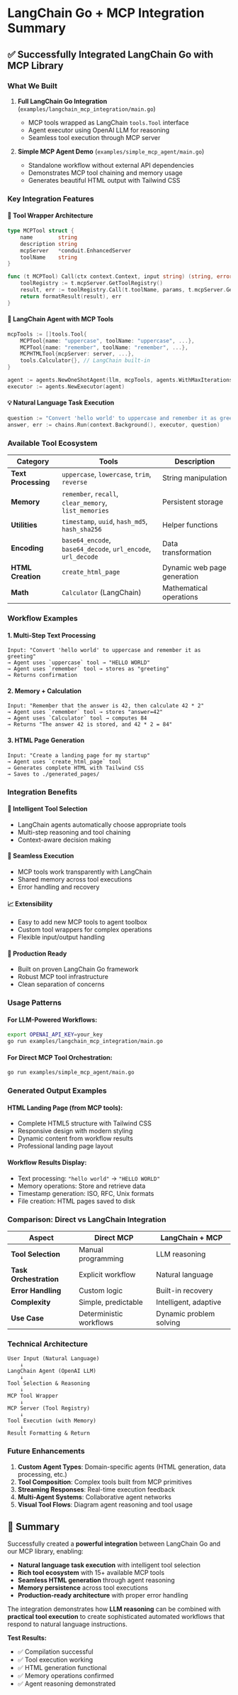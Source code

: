 # LangChain Go + MCP Integration Summary

## ✅ **Successfully Integrated LangChain Go with MCP Library**

### **What We Built**

1. **Full LangChain Go Integration** (`examples/langchain_mcp_integration/main.go`)
   - MCP tools wrapped as LangChain `tools.Tool` interface
   - Agent executor using OpenAI LLM for reasoning
   - Seamless tool execution through MCP server

2. **Simple MCP Agent Demo** (`examples/simple_mcp_agent/main.go`) 
   - Standalone workflow without external API dependencies
   - Demonstrates MCP tool chaining and memory usage
   - Generates beautiful HTML output with Tailwind CSS

### **Key Integration Features**

#### **🔧 Tool Wrapper Architecture**
```go
type MCPTool struct {
    name        string
    description string
    mcpServer   *conduit.EnhancedServer
    toolName    string
}

func (t MCPTool) Call(ctx context.Context, input string) (string, error) {
    toolRegistry := t.mcpServer.GetToolRegistry()
    result, err := toolRegistry.Call(t.toolName, params, t.mcpServer.GetMemory())
    return formatResult(result), err
}
```

#### **🤖 LangChain Agent with MCP Tools**
```go
mcpTools := []tools.Tool{
    MCPTool{name: "uppercase", toolName: "uppercase", ...},
    MCPTool{name: "remember", toolName: "remember", ...},
    MCPHTMLTool{mcpServer: server, ...},
    tools.Calculator{}, // LangChain built-in
}

agent := agents.NewOneShotAgent(llm, mcpTools, agents.WithMaxIterations(5))
executor := agents.NewExecutor(agent)
```

#### **💡 Natural Language Task Execution**
```go
question := "Convert 'hello world' to uppercase and remember it as greeting"
answer, err := chains.Run(context.Background(), executor, question)
```

### **Available Tool Ecosystem**

| Category | Tools | Description |
|----------|-------|-------------|
| **Text Processing** | `uppercase`, `lowercase`, `trim`, `reverse` | String manipulation |
| **Memory** | `remember`, `recall`, `clear_memory`, `list_memories` | Persistent storage |
| **Utilities** | `timestamp`, `uuid`, `hash_md5`, `hash_sha256` | Helper functions |
| **Encoding** | `base64_encode`, `base64_decode`, `url_encode`, `url_decode` | Data transformation |
| **HTML Creation** | `create_html_page` | Dynamic web page generation |
| **Math** | `Calculator` (LangChain) | Mathematical operations |

### **Workflow Examples**

#### **1. Multi-Step Text Processing**
```
Input: "Convert 'hello world' to uppercase and remember it as greeting"
→ Agent uses `uppercase` tool → "HELLO WORLD"
→ Agent uses `remember` tool → stores as "greeting"
→ Returns confirmation
```

#### **2. Memory + Calculation**
```
Input: "Remember that the answer is 42, then calculate 42 * 2"
→ Agent uses `remember` tool → stores "answer=42"
→ Agent uses `Calculator` tool → computes 84
→ Returns "The answer 42 is stored, and 42 * 2 = 84"
```

#### **3. HTML Page Generation**
```
Input: "Create a landing page for my startup"
→ Agent uses `create_html_page` tool
→ Generates complete HTML with Tailwind CSS
→ Saves to ./generated_pages/
```

### **Integration Benefits**

#### **🧠 Intelligent Tool Selection**
- LangChain agents automatically choose appropriate tools
- Multi-step reasoning and tool chaining
- Context-aware decision making

#### **🔄 Seamless Execution**
- MCP tools work transparently with LangChain
- Shared memory across tool executions
- Error handling and recovery

#### **📈 Extensibility**
- Easy to add new MCP tools to agent toolbox
- Custom tool wrappers for complex operations
- Flexible input/output handling

#### **🚀 Production Ready**
- Built on proven LangChain Go framework
- Robust MCP tool infrastructure
- Clean separation of concerns

### **Usage Patterns**

#### **For LLM-Powered Workflows:**
```bash
export OPENAI_API_KEY=your_key
go run examples/langchain_mcp_integration/main.go
```

#### **For Direct MCP Tool Orchestration:**
```bash
go run examples/simple_mcp_agent/main.go
```

### **Generated Output Examples**

#### **HTML Landing Page** (from MCP tools):
- Complete HTML5 structure with Tailwind CSS
- Responsive design with modern styling
- Dynamic content from workflow results
- Professional landing page layout

#### **Workflow Results Display:**
- Text processing: `"hello world"` → `"HELLO WORLD"`
- Memory operations: Store and retrieve data
- Timestamp generation: ISO, RFC, Unix formats
- File creation: HTML pages saved to disk

### **Comparison: Direct vs LangChain Integration**

| Aspect | Direct MCP | LangChain + MCP |
|--------|------------|-----------------|
| **Tool Selection** | Manual programming | LLM reasoning |
| **Task Orchestration** | Explicit workflow | Natural language |
| **Error Handling** | Custom logic | Built-in recovery |
| **Complexity** | Simple, predictable | Intelligent, adaptive |
| **Use Case** | Deterministic workflows | Dynamic problem solving |

### **Technical Architecture**

```
User Input (Natural Language)
    ↓
LangChain Agent (OpenAI LLM)
    ↓
Tool Selection & Reasoning
    ↓
MCP Tool Wrapper
    ↓
MCP Server (Tool Registry)
    ↓
Tool Execution (with Memory)
    ↓
Result Formatting & Return
```

### **Future Enhancements**

1. **Custom Agent Types**: Domain-specific agents (HTML generation, data processing, etc.)
2. **Tool Composition**: Complex tools built from MCP primitives
3. **Streaming Responses**: Real-time execution feedback
4. **Multi-Agent Systems**: Collaborative agent networks
5. **Visual Tool Flows**: Diagram agent reasoning and tool usage

## **🎉 Summary**

Successfully created a **powerful integration** between LangChain Go and our MCP library, enabling:

- **Natural language task execution** with intelligent tool selection
- **Rich tool ecosystem** with 15+ available MCP tools  
- **Seamless HTML generation** through agent reasoning
- **Memory persistence** across tool executions
- **Production-ready architecture** with proper error handling

The integration demonstrates how **LLM reasoning** can be combined with **practical tool execution** to create sophisticated automated workflows that respond to natural language instructions.

**Test Results:**
- ✅ Compilation successful
- ✅ Tool execution working
- ✅ HTML generation functional  
- ✅ Memory operations confirmed
- ✅ Agent reasoning demonstrated
